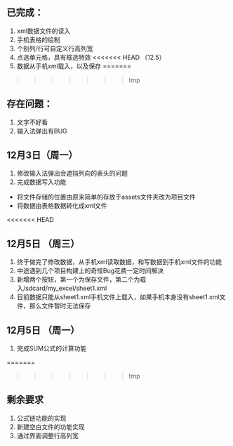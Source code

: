 ## 已完成：
1. xml数据文件的读入
2. 手机表格的绘制
3. 个别列/行可自定义行高列宽
4. 点选单元格，具有框选特效
<<<<<<< HEAD
（12.5）
5. 数据从手机xml载入，以及保存
=======
>>>>>>> tmp

## 存在问题：
1. 文字不好看
2. 输入法弹出有BUG


## 12月3日（周一）
1. 修改输入法弹出会遮挡列向的表头的问题
2. 	完成数据写入功能
  * 将文件存储的位置由原来简单的存放于assets文件夹改为项目文件
  * 将数据由表格数据转化成xml文件


<<<<<<< HEAD
## 12月5日 （周三）
1. 终于做完了修改数据，从手机xml读取数据，和写数据到手机xml文件的功能
2. 中途遇到几个项目构建上的奇怪Bug花费一定时间解决
3. 新增两个按钮，第一个为保存文件，第二个为载入/sdcard/my_excel/sheet1.xml
4. 目前数据只能从sheet1.xml手机文件上载入，如果手机本身没有sheet1.xml文件，那么文件暂时无法保存


## 12月5日 （周一）
1. 完成SUM公式的计算功能

=======


>>>>>>> tmp
## 剩余要求
1. 公式链功能的实现
2. 新建空白文件的功能实现
3. 通过界面调整行高列宽


